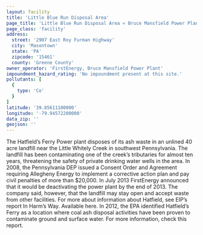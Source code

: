 ```yaml
---
layout: facility
title: 'Little Blue Run Disposal Area'
page_title: 'Little Blue Run Disposal Area « Bruce Mansfield Power Plant « Facilities'
page_class: 'facility'
address:
  street: '2907 East Roy Furman Highway'
  city: 'Masontown'
  state: 'PA'
  zipcode: '15461'
  county: 'Greene County'
owner_operator: 'FirstEnergy, Bruce Mansfield Power Plant'
impoundment_hazard_rating: 'No impoundment present at this site.'
pollutants: [
  {
    type: 'Co'
  }
]
latitude: '39.85611100000'
longitude: '-79.94572200000'
data_zip: ''
geojson: ''
---
```


The Hatfield’s Ferry Power plant disposes of its ash waste in an unlined 40 acre landfill near the Little Whitely Creek in southwest Pennsylvania. The landfill has been contaminating one of the creek’s tributaries for almost ten years, threatening the safety of private drinking water wells in the area. In 2008, the Pennsylvania DEP issued a Consent Order and Agreement requiring Allegheny Energy to implement a corrective action plan and pay civil penalties of more than $20,000. In July 2013 FirstEnergy announced that it would be deactivating the power plant by the end of 2013. The company said, however, that the landfill may stay open and accept waste from other facilities. For more about information about Hatfield, see EIP’s report In Harm’s Way. Available here. In 2012, the EPA identified Hatfield’s Ferry as a location where coal ash disposal activities have been proven to contaminate ground and surface water. For more information, check this report.
